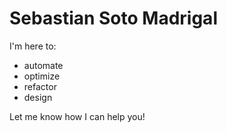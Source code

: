 # Sebastian Soto Madrigal

I'm here to: 
- automate 
- optimize
- refactor
- design

Let me know how I can help you!
